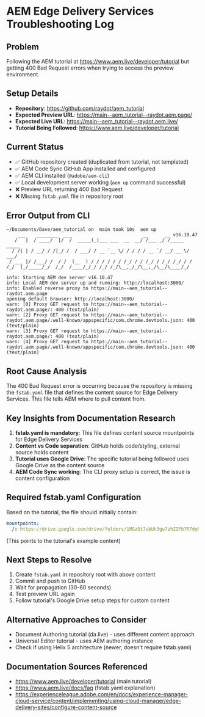 # AEM Edge Delivery Services Troubleshooting Log

## Problem

Following the AEM tutorial at https://www.aem.live/developer/tutorial but getting 400 Bad Request errors when trying to access the preview environment.

## Setup Details

- **Repository**: https://github.com/raydot/aem_tutorial
- **Expected Preview URL**: https://main--aem_tutorial--raydot.aem.page/
- **Expected Live URL**: https://main--aem_tutorial--raydot.aem.live/
- **Tutorial Being Followed**: https://www.aem.live/developer/tutorial

## Current Status

- ✅ GitHub repository created (duplicated from tutorial, not templated)
- ✅ AEM Code Sync GitHub App installed and configured
- ✅ AEM CLI installed (`@adobe/aem-cli`)
- ✅ Local development server working (`aem up` command successful)
- ❌ Preview URL returning 400 Bad Request
- ❌ Missing `fstab.yaml` file in repository root

## Error Output from CLI

```
~/Documents/Dave/aem_tutorial on  main took 10s  aem up
    ___    ________  ___                          __      __ v16.10.47
   /   |  / ____/  |/  /  _____(_)___ ___  __  __/ /___ _/ /_____  _____
  / /| | / __/ / /|_/ /  / ___/ / __ `__ \/ / / / / __ `/ __/ __ \/ ___/
 / ___ |/ /___/ /  / /  (__  ) / / / / / / /_/ / / /_/ / /_/ /_/ / /
/_/  |_/_____/_/  /_/  /____/_/_/ /_/ /_/\__,_/_/\__,_/\__/\____/_/

info: Starting AEM dev server v16.10.47
info: Local AEM dev server up and running: http://localhost:3000/
info: Enabled reverse proxy to https://main--aem_tutorial--raydot.aem.page
opening default browser: http://localhost:3000/
warn: [0] Proxy GET request to https://main--aem_tutorial--raydot.aem.page/: 400 (text/plain)
warn: [2] Proxy GET request to https://main--aem_tutorial--raydot.aem.page/.well-known/appspecific/com.chrome.devtools.json: 400 (text/plain)
warn: [3] Proxy GET request to https://main--aem_tutorial--raydot.aem.page/: 400 (text/plain)
warn: [4] Proxy GET request to https://main--aem_tutorial--raydot.aem.page/.well-known/appspecific/com.chrome.devtools.json: 400 (text/plain)
```

## Root Cause Analysis

The 400 Bad Request error is occurring because the repository is missing the `fstab.yaml` file that defines the content source for Edge Delivery Services. This file tells AEM where to pull content from.

## Key Insights from Documentation Research

1. **fstab.yaml is mandatory**: This file defines content source mountpoints for Edge Delivery Services
2. **Content vs Code separation**: GitHub holds code/styling, external source holds content
3. **Tutorial uses Google Drive**: The specific tutorial being followed uses Google Drive as the content source
4. **AEM Code Sync working**: The CLI proxy setup is correct, the issue is content configuration

## Required fstab.yaml Configuration

Based on the tutorial, the file should initially contain:

```yaml
mountpoints:
  /: https://drive.google.com/drive/folders/1MGzOt7ubUh3gu7zhZIPb7R7dyRzG371j
```

(This points to the tutorial's example content)

## Next Steps to Resolve

1. Create `fstab.yaml` in repository root with above content
2. Commit and push to GitHub
3. Wait for propagation (30-60 seconds)
4. Test preview URL again
5. Follow tutorial's Google Drive setup steps for custom content

## Alternative Approaches to Consider

- Document Authoring tutorial (da.live) - uses different content approach
- Universal Editor tutorial - uses AEM authoring instance
- Check if using Helix 5 architecture (newer, doesn't require fstab.yaml)

## Documentation Sources Referenced

- https://www.aem.live/developer/tutorial (main tutorial)
- https://www.aem.live/docs/faq (fstab.yaml explanation)
- https://experienceleague.adobe.com/en/docs/experience-manager-cloud-service/content/implementing/using-cloud-manager/edge-delivery-sites/configure-content-source
